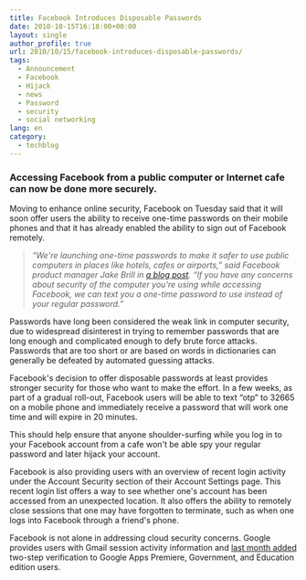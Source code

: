 ```yaml
---
title: Facebook Introduces Disposable Passwords
date: 2010-10-15T16:18:00+00:00
layout: single
author_profile: true
url: 2010/10/15/facebook-introduces-disposable-passwords/
tags:
  - Announcement
  - Facebook
  - Hijack
  - news
  - Password
  - security
  - social networking
lang: en
category: 
  - techblog
---
```

### Accessing Facebook from a public computer or Internet cafe can now be done more securely.

Moving to enhance online security, Facebook on Tuesday said that it will soon offer users the ability to receive one-time passwords on their mobile phones and that it has already enabled the ability to sign out of Facebook remotely. 

> _“We're launching one-time passwords to make it safer to use public computers in places like hotels, cafes or airports,” said Facebook product manager Jake Brill in_ [_a blog post_](http://blog.facebook.com/blog.php?post=436800707130)_. “If you have any concerns about security of the computer you're using while accessing Facebook, we can text you a one-time password to use instead of your regular password.”_

Passwords have long been considered the weak link in computer security, due to widespread disinterest in trying to remember passwords that are long enough and complicated enough to defy brute force attacks. Passwords that are too short or are based on words in dictionaries can generally be defeated by automated guessing attacks.

Facebook's decision to offer disposable passwords at least provides stronger security for those who want to make the effort. In a few weeks, as part of a gradual roll-out, Facebook users will be able to text “otp” to 32665 on a mobile phone and immediately receive a password that will work one time and will expire in 20 minutes.

This should help ensure that anyone shoulder-surfing while you log in to your Facebook account from a cafe won't be able spy your regular password and later hijack your account.

Facebook is also providing users with an overview of recent login activity under the Account Security section of their Account Settings page. This recent login list offers a way to see whether one's account has been accessed from an unexpected location. It also offers the ability to remotely close sessions that one may have forgotten to terminate, such as when one logs into Facebook through a friend's phone.

Facebook is not alone in addressing cloud security concerns. Google provides users with Gmail session activity information and [last month added](http://www.informationweek.com/news/government/security/showArticle.jhtml?articleID=227500171) two-step verification to Google Apps Premiere, Government, and Education edition users.